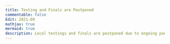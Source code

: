 ```yaml
---
title: Testing and Finals are Postponed
commentable: false
Edit: 2021-09
mathjax: true
mermaid: true
description: Local testings and finals are postponed due to ongoing pandemic. When the challenge will resume is still under consideration. Further information will be posted as soon as the decision has been made.
---
```

